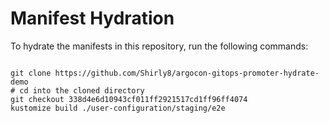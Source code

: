
# Manifest Hydration

To hydrate the manifests in this repository, run the following commands:

```shell

git clone https://github.com/Shirly8/argocon-gitops-promoter-hydrate-demo
# cd into the cloned directory
git checkout 338d4e6d10943cf011ff2921517cd1ff96ff4074
kustomize build ./user-configuration/staging/e2e
```